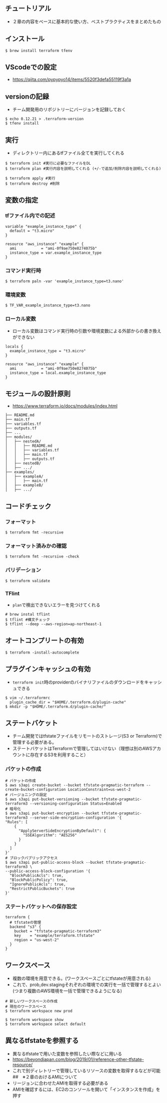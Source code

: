 ## チュートリアル
- ２章の内容をベースに基本的な使い方、ベストプラクティスをまとめたもの

## インストール
```
$ brew install terraform tfenv 
```
## VScodeでの設定
- https://qiita.com/pypypyo14/items/5520f3defa55119f3a1a

## versionの記録
- チーム開発用のリポジトリーにバージョンを記録しておく
```
$ echo 0.12.21 > .terraform-version
$ tfenv install

```
## 実行
- ディレクトリー内にあるtfファイル全てを実行してくれる
```
$ terraform init #実行に必要なファイルをDL
$ terraform plan #実行内容を説明してくれる (+/-で追加/削除内容を説明してくれる)

$ terraform apply #実行
$ terraform destroy #削除
```

## 変数の指定
### tfファイル内での記述
```
variable "example_instance_type" {
  default = "t3.micro"
}

resource "aws_instance" "example" {
  ami           = "ami-0f9ae750e8274075b"
  instance_type = var.example_instance_type
}
```

### コマンド実行時
```
$ terraform paln -var 'example_instance_type=t3.nano'
```

### 環境変数
```
$ TF_VAR_example_instance_type=t3.nano
```
### ローカル変数
- ローカル変数はコマンド実行時の引数や環境変数による外部からの書き換えができない
```
locals {
  example_instance_type = "t3.micro"
}

resource "aws_instance" "example" {
  ami           = "ami-0f9ae750e8274075b"
  instance_type = local.example_instance_type
}
```

## モジュールの設計原則
- https://www.terraform.io/docs/modules/index.html
```
├── README.md
├── main.tf
├── variables.tf
├── outputs.tf
├── ...
├── modules/
│   ├── nestedA/
│   │   ├── README.md
│   │   ├── variables.tf
│   │   ├── main.tf
│   │   ├── outputs.tf
│   ├── nestedB/
│   ├── .../
├── examples/
│   ├── exampleA/
│   │   ├── main.tf
│   ├── exampleB/
│   ├── .../
```


## コードチェック
### フォーマット
```
$ terraform fmt -recursive
```
### フォーマット済みかの確認
```
$ terraform fmt -recursive -check
```
### バリデーション
```
$ terraform validate
```

### TFlint
- `plan`で検出できないエラーを見つけてくれる
```
# brew instal tflint
$ tflint #構文チェック
$ tflint --deep --aws-region=ap-northeast-1
```

## オートコンプリートの有効
```
$ terraform -install-autocomplete
```
## プラグインキャッシュの有効
- `terraform init`時のproviderのバイナリファイルのダウンロードをキャッシュできる
```
$ vim ~/.terraformrc
  plugin_cache_dir = "$HOME/.terraform.d/plugin-cache"
$ mkdir -p "$HOME/.terraform.d/plugin-cache/"
```

## ステートバケット
- チーム開発ではtfstateファイルをリモートのストレージ(S3 or Terraform)で管理する必要がある。
- ステートバケットはTerraformで管理してはいけない（理想は別のAWSアカウントに存在するS3を利用すること）
### バケットの作成
```
# バケットの作成
$ aws s3api create-bucket --bucket tfstate-pragmatic-terraform --create-bucket-configuration LocationConstraint=us-west-2
# バージョニングの設定
$ aws s3api put-bucket-versioning --bucket tfstate-pragmatic-terraform3 --versioning-configuration Status=Enabled 
# 暗号化
$ aws s3api put-bucket-encryption --bucket tfstate-pragmatic-terraform3 --server-side-encryption-configuration '{
"Rules": [
    {
      "ApplyServerSideEncryptionByDefault": {
        "SSEAlgorithm": "AES256"
      }
    }
  ]
}'
# ブロックパブリックアクセス
$ aws s3api put-public-access-block --bucket tfstate-pragmatic-terraform3 \
--public-access-block-configuration '{
  "BlockPublicAcls": true, 
  "BlockPublicPolicy": true,
  "IgnorePublicAcls": true,
  "RestrictPublicBuckets": true
}'
```

### ステートバケットへの保存設定
```
terraform {
  # tfstateの管理
  backend "s3" {
    bucket = "tfstate-pragmatic-terraform3"
    key    = "example/terraform.tfstate"
    region = "us-west-2"
  }
}
```

## ワークスペース
- 複数の環境を用意できる。(ワークスペースごとにtfstateが用意される)
- これで、prob,dev.stagingそれぞれの環境での実行を一括で管理するとよい(つまり複数のAWS環境を一括で管理できるようになる)
```
# 新しいワークスペースの作成
# 現在のワークスペース
$ terraform workspace new prod

$ terraform workspace show
$ terraform workspace select default
```
## 異なるtfstateを参照する
- 異なるtfstateで用いた変数を参照したい際などに用いる
- https://beyondjapan.com/blog/2019/01/reference-other-tfstate-resource/
- これで別ディレトリーで管理しているリソースの変数を取得するなどが可能
##　※２章のおけるAMIについて
- リージョンに合わせたAMIを取得する必要がある
- AMIを確認するには、EC2のコンソールを開いて「インスタンスを作成」を押す
